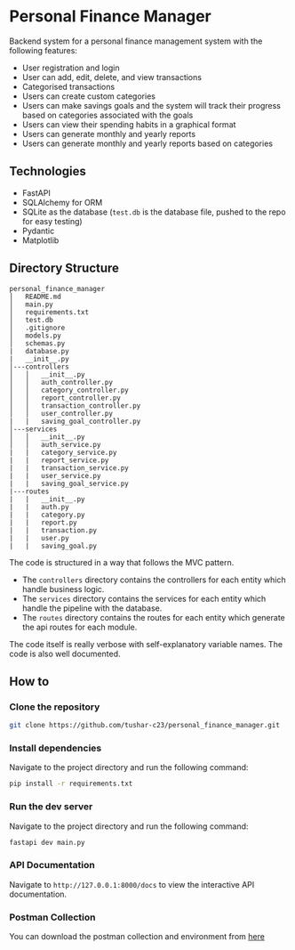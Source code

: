 # Personal Finance Manager
Backend system for a personal finance management system with the following features:
- User registration and login
- User can add, edit, delete, and view transactions
- Categorised transactions
- Users can create custom categories
- Users can make savings goals and the system will track their progress based on categories associated with the goals
- Users can view their spending habits in a graphical format
- Users can generate monthly and yearly reports
- Users can generate monthly and yearly reports based on categories

## Technologies
- FastAPI
- SQLAlchemy for ORM
- SQLite as the database (`test.db` is the database file, pushed to the repo for easy testing)
- Pydantic
- Matplotlib

## Directory Structure
```
personal_finance_manager
│   README.md
│   main.py
│   requirements.txt
│   test.db
│   .gitignore
│   models.py
│   schemas.py
|   database.py
|   __init__.py
│---controllers
│   │   __init__.py
│   │   auth_controller.py
│   │   category_controller.py
│   │   report_controller.py
│   │   transaction_controller.py
│   │   user_controller.py
|   |   saving_goal_controller.py
│---services
│   │   __init__.py
│   │   auth_service.py
|   |   category_service.py
|   |   report_service.py
|   |   transaction_service.py
|   |   user_service.py
|   |   saving_goal_service.py
|---routes
|   |   __init__.py
|   |   auth.py
|   |   category.py
|   |   report.py
|   |   transaction.py
|   |   user.py
|   |   saving_goal.py
```
The code is structured in a way that follows the MVC pattern.
- The `controllers` directory contains the controllers for each entity which handle business logic.
- The `services` directory contains the services for each entity which handle the pipeline with the database.
- The `routes` directory contains the routes for each entity which generate the api routes for each module.

The code itself is really verbose with self-explanatory variable names. The code is also well documented.

## How to
### Clone the repository
```bash
git clone https://github.com/tushar-c23/personal_finance_manager.git
```

### Install dependencies
Navigate to the project directory and run the following command:
```bash
pip install -r requirements.txt
```

### Run the dev server
Navigate to the project directory and run the following command:
```bash
fastapi dev main.py
```

### API Documentation
Navigate to `http://127.0.0.1:8000/docs` to view the interactive API documentation.

### Postman Collection
You can download the postman collection and environment from [here](https://drive.google.com/drive/folders/1ZT8ZDlgmEK-yNRpJVz9_ftFpb_hjc4va?usp=sharing)
